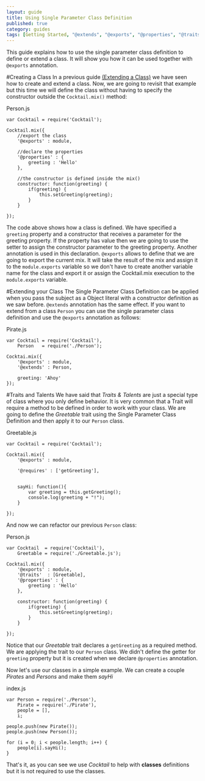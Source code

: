 ```yaml
---
layout: guide
title: Using Single Parameter Class Definition
published: true
category: guides
tags: [Getting Started, "@extends", "@exports", "@properties", "@traits", "@requires"]
---
```


This guide explains how to use the single parameter class definition to define or extend a class. It will show you how
it can be used together with `@exports` annotation.

#Creating a Class
In a previous guide [(Extending a Class)](/guides/extending-a-class.html) we have seen how to create and extend a class. Now,
we are going to revisit that example but this time we will define the class without having to specify the constructor
outside the `Cocktail.mix()` method:

Person.js

    var Cocktail = require('Cocktail');

    Cocktail.mix({
        //export the class 
        '@exports' : module,

        //declare the properties
        '@properties' : {
            greeting : 'Hello'
        },

        //the constructor is defined inside the mix()
        constructor: function(greeting) {
            if(greeting) {
                this.setGreeting(greeting);
            }
        }

    });

The code above shows how a class is defined. We have specified a `greeting` property and a constructor that receives a 
parameter for the greeting property. If the property has value then we are going to use the setter to assign the constructor
parameter to the greeting property.
Another annotation is used in this declaration. `@exports` allows to define that we are going to export the current mix. 
It will take the result of the mix and assign it to the `module.exports` variable so we don't have to create another
variable name for the class and export it or assign the Cocktail.mix execution to the `module.exports` variable.

#Extending your Class
The Single Parameter Class Definition can be applied when you pass the subject as a Object literal with a constructor
definition as we saw before. `@extends` annotation has the same effect. If you want to extend from a class `Person` 
you can use the single parameter class definition and use the `@exports` annotation as follows:

Pirate.js

    var Cocktail = require('Cocktail'),
        Person   = require('./Person');

    Cocktai.mix({
        '@exports' : module,
        '@extends' : Person,

        greeting: 'Ahoy'
    });


#Traits and Talents
We have said that _Traits & Talents_ are just a special type of class where you only define behavior. It is very common
that a Trait will require a method to be defined in order to work with your class. 
We are going to define the _Greetable_ trait using the Single Parameter Class Definition and then apply it to our `Person` class.

Greetable.js

    var Cocktail = require('Cocktail');

    Cocktail.mix({
        '@exports' : module,

        '@requires' : ['getGreeting'],


        sayHi: function(){
            var greeting = this.getGreeting();
            console.log(greeting + "!");
        }

    });


And now we can refactor our previous `Person` class:

Person.js

    var Cocktail  = require('Cocktail'),
        Greetable = require('./Greetable.js');

    Cocktail.mix({
        '@exports' : module,
        '@traits'  : [Greetable],
        '@properties' : {
            greeting : 'Hello'
        },

        constructor: function(greeting) {
            if(greeting) {
                this.setGreeting(greeting);
            }
        }

    });

Notice that our _Greetable_ trait declares a `getGreeting` as a required method. We are applying the trait to our 
`Person` class. We didn't define the getter for `greeting` property but it is created when we declare `@properties`
annotation. 

Now let's use our classes in a simple example. We can create a couple _Pirates_ and _Persons_ and make them _sayHi_

index.js

    var Person = require('./Person'),
        Pirate = require('./Pirate'),
        people = [],
        i;

    people.push(new Pirate());
    people.push(new Person());

    for (i = 0; i < people.length; i++) {
        people[i].sayHi();
    }

That's it, as you can see we use _Cocktail_ to help with **classes** definitions but it is not required to use the
classes.


